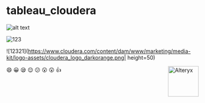 # tableau_cloudera

![alt text](https://www.absentdata.com/wp-content/uploads/2018/01/Tableau-logo.jpg )

![123](123123213https://www.cloudera.com/content/dam/www/marketing/media-kit/logo-assets/cloudera_logo_darkorange.png )

![12321](https://www.cloudera.com/content/dam/www/marketing/media-kit/logo-assets/cloudera_logo_darkorange.png| height=50)


<img align="right" src="https://www.cloudera.com/content/dam/www/marketing/media-kit/logo-assets/cloudera_logo_darkorange.png"  height="80" alt="Alteryx">

:smile: :grinning: :sleepy: :relieved: :confused: :open_mouth: :astonished: :thumbsup:
